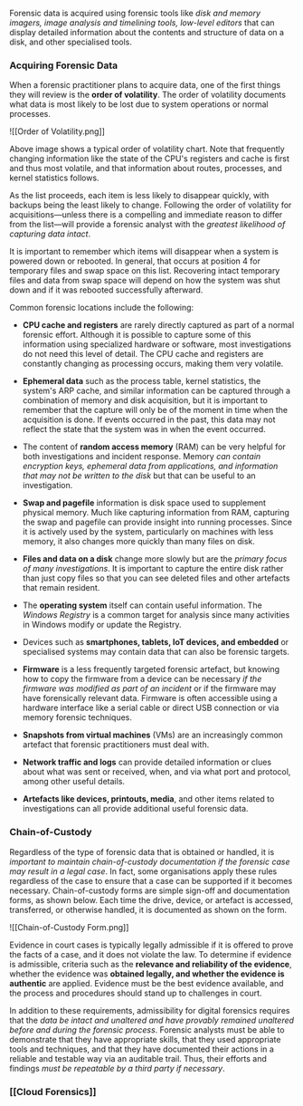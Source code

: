 
Forensic data is acquired using forensic tools like *disk and memory imagers, image analysis and timelining tools, low-level editors* that can display detailed information about the contents and structure of data on a disk, and other specialised tools.

### Acquiring Forensic Data

When a forensic practitioner plans to acquire data, one of the first things they will review is the **order of volatility**. The order of volatility documents what data is most likely to be lost due to system operations or normal processes. 

![[Order of Volatility.png]]

Above image shows a typical order of volatility chart. Note that frequently changing information like the state of the CPU's registers and cache is first and thus most volatile, and that information about routes, processes, and kernel statistics follows. 

As the list proceeds, each item is less likely to disappear quickly, with backups being the least likely to change. Following the order of volatility for acquisitions—unless there is a compelling and immediate reason to differ from the list—will provide a forensic analyst with the *greatest likelihood of capturing data intact*. 

It is important to remember which items will disappear when a system is powered down or rebooted. In general, that occurs at position 4 for temporary files and swap space on this list. Recovering intact temporary files and data from swap space will depend on how the system was shut down and if it was rebooted successfully afterward. 
 
Common forensic locations include the following:

- **CPU cache and registers** are rarely directly captured as part of a normal forensic effort. Although it is possible to capture some of this information using specialized hardware or software, most investigations do not need this level of detail. The CPU cache and registers are constantly changing as processing occurs, making them very volatile.
  
- **Ephemeral data** such as the process table, kernel statistics, the system's ARP cache, and similar information can be captured through a combination of memory and disk acquisition, but it is important to remember that the capture will only be of the moment in time when the acquisition is done. If events occurred in the past, this data may not reflect the state that the system was in when the event occurred.
  
- The content of **random access memory** (RAM) can be very helpful for both investigations and incident response. Memory *can contain encryption keys, ephemeral data from applications, and information that may not be written to the disk* but that can be useful to an investigation.

- **Swap and pagefile** information is disk space used to supplement physical memory. Much like capturing information from RAM, capturing the swap and pagefile can provide insight into running processes. Since it is actively used by the system, particularly on machines with less memory, it also changes more quickly than many files on disk.
  
- **Files and data on a disk** change more slowly but are the *primary focus of many investigations*. It is important to capture the entire disk rather than just copy files so that you can see deleted files and other artefacts that remain resident.
  
- The **operating system** itself can contain useful information. The *Windows Registry* is a common target for analysis since many activities in Windows modify or update the Registry.
  
- Devices such as **smartphones, tablets, IoT devices, and embedded** or specialised systems may contain data that can also be forensic targets.
  
- **Firmware** is a less frequently targeted forensic artefact, but knowing how to copy the firmware from a device can be necessary *if the firmware was modified as part of an incident* or if the firmware may have forensically relevant data. Firmware is often accessible using a hardware interface like a serial cable or direct USB connection or via memory forensic techniques.
  
- **Snapshots from virtual machines** (VMs) are an increasingly common artefact that forensic practitioners must deal with.
  
- **Network traffic and logs** can provide detailed information or clues about what was sent or received, when, and via what port and protocol, among other useful details.
  
- **Artefacts like devices, printouts, media**, and other items related to investigations can all provide additional useful forensic data.

### Chain-of-Custody

Regardless of the type of forensic data that is obtained or handled, it is *important to maintain chain-of-custody documentation if the forensic case may result in a legal case*. In fact, some organisations apply these rules regardless of the case to ensure that a case can be supported if it becomes necessary. Chain-of-custody forms are simple sign-off and documentation forms, as shown below. Each time the drive, device, or artefact is accessed, transferred, or otherwise handled, it is documented as shown on the form.

![[Chain-of-Custody Form.png]]

Evidence in court cases is typically legally admissible if it is offered to prove the facts of a case, and it does not violate the law. To determine if evidence is admissible, criteria such as the **relevance and reliability of the evidence**, whether the evidence was **obtained legally, and whether the evidence is authentic** are applied. Evidence must be the best evidence available, and the process and procedures should stand up to challenges in court.

In addition to these requirements, admissibility for digital forensics requires that the *data be intact and unaltered and have provably remained unaltered before and during the forensic process*. Forensic analysts must be able to demonstrate that they have appropriate skills, that they used appropriate tools and techniques, and that they have documented their actions in a reliable and testable way via an auditable trail. Thus, their efforts and findings *must be repeatable by a third party if necessary*.

### [[Cloud Forensics]]

